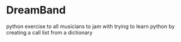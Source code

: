# DreamBand
python exercise to all musicians to jam with
trying to learn python by creating a call list from a dictionary
